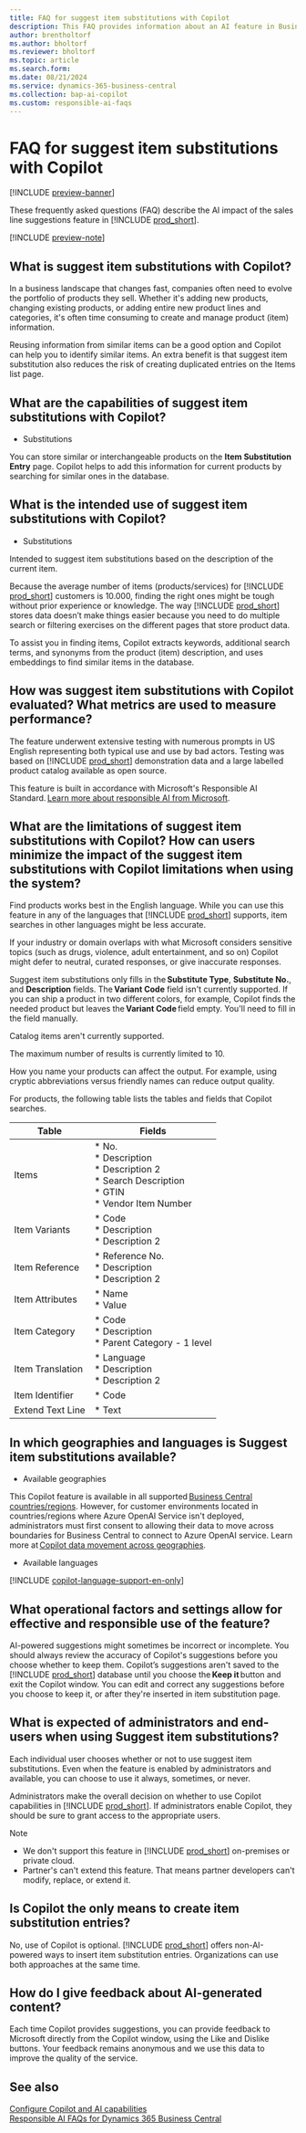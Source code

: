```yaml
---
title: FAQ for suggest item substitutions with Copilot
description: This FAQ provides information about an AI feature in Business Central.
author: brentholtorf
ms.author: bholtorf
ms.reviewer: bholtorf
ms.topic: article
ms.search.form:
ms.date: 08/21/2024
ms.service: dynamics-365-business-central
ms.collection: bap-ai-copilot
ms.custom: responsible-ai-faqs
---
```


# FAQ for suggest item substitutions with Copilot

[!INCLUDE [preview-banner](~/../shared-content/shared/preview-includes/preview-banner.md)]

These frequently asked questions (FAQ) describe the AI impact of the sales line suggestions feature in [!INCLUDE [prod_short](includes/prod_short.md)].

[!INCLUDE [preview-note](~/../shared-content/shared/preview-includes/production-ready-preview-dynamics365.md)]

## What is suggest item substitutions with Copilot?

In a business landscape that changes fast, companies often need to evolve the portfolio of products they sell. Whether it's adding new products, changing existing products, or adding entire new product lines and categories, it's often time consuming to create and manage product (item) information.  

Reusing information from similar items can be a good option and Copilot can help you to identify similar items. An extra benefit is that suggest item substitution also reduces the risk of creating duplicated entries on the Items list page.

## What are the capabilities of suggest item substitutions with Copilot?

* Substitutions

You can store similar or interchangeable products on the **Item Substitution Entry** page. Copilot helps to add this information for current products by searching for similar ones in the database.

## What is the intended use of suggest item substitutions with Copilot?

* Substitutions

Intended to suggest item substitutions based on the description of the current item.  

Because the average number of items (products/services) for [!INCLUDE [prod_short](includes/prod_short.md)] customers is 10.000, finding the right ones might be tough without prior experience or knowledge. The way [!INCLUDE [prod_short](includes/prod_short.md)] stores data doesn’t make things easier because you need to do multiple search or filtering exercises on the different pages that store product data.

To assist you in finding items, Copilot extracts keywords, additional search terms, and synonyms from the product (item) description, and uses embeddings to find similar items in the database.

## How was suggest item substitutions with Copilot evaluated? What metrics are used to measure performance?

The feature underwent extensive testing with numerous prompts in US English representing both typical use and use by bad actors. Testing was based on [!INCLUDE [prod_short](includes/prod_short.md)] demonstration data and a large labelled product catalog available as open source.

This feature is built in accordance with Microsoft's Responsible AI Standard. [Learn more about responsible AI from Microsoft](https://aka.ms/RAI).

## What are the limitations of suggest item substitutions with Copilot? How can users minimize the impact of the suggest item substitutions with Copilot limitations when using the system? 

Find products works best in the English language. While you can use this feature in any of the languages that [!INCLUDE [prod_short](includes/prod_short.md)] supports, item searches in other languages might be less accurate.

If your industry or domain overlaps with what Microsoft considers sensitive topics (such as drugs, violence, adult entertainment, and so on) Copilot might defer to neutral, curated responses, or give inaccurate responses.

Suggest item substitutions only fills in the **Substitute Type**, **Substitute No.**, and **Description** fields. The **Variant Code** field isn't currently supported. If you can ship a product in two different colors, for example, Copilot finds the needed product but leaves the **Variant Code** field empty. You'll need to fill in the field manually.  

Catalog items aren't currently supported.

The maximum number of results is currently limited to 10.

How you name your products can affect the output. For example, using cryptic abbreviations versus friendly names can reduce output quality.

For products, the following table lists the tables and fields that Copilot searches.

|Table  |Fields  |
|---------|---------|
|Items     | * No.<br>* Description<br>* Description 2<br>* Search Description<br>* GTIN<br>* Vendor Item Number        |
|Item Variants    |* Code<br>* Description<br>* Description 2<br>         |
|Item Reference     |* Reference No.<br>* Description<br>* Description 2         |
|Item Attributes     |* Name<br>* Value         |
|Item Category     |* Code<br>* Description<br>* Parent Category - 1 level         |
|Item Translation     |* Language<br>* Description<br>* Description 2         |
|Item Identifier     |* Code         |
|Extend Text Line     |* Text         |

## In which geographies and languages is Suggest item substitutions available?

* Available geographies

This Copilot feature is available in all supported [Business Central countries/regions](/dynamics365/business-central/dev-itpro/compliance/apptest-countries-and-translations). However, for customer environments located in countries/regions where Azure OpenAI Service isn't deployed, administrators must first consent to allowing their data to move across boundaries for Business Central to connect to Azure OpenAI service. Learn more at [Copilot data movement across geographies](ai-copilot-data-movement.md).

* Available languages

[!INCLUDE [copilot-language-support-en-only](includes/copilot-language-support-en-only.md)]

## What operational factors and settings allow for effective and responsible use of the feature?

AI-powered suggestions might sometimes be incorrect or incomplete. You should always review the accuracy of Copilot's suggestions before you choose whether to keep them. Copilot’s suggestions aren't saved to the [!INCLUDE [prod_short](includes/prod_short.md)] database until you choose the **Keep it** button and exit the Copilot window. You can edit and correct any suggestions before you choose to keep it, or after they're inserted in item substitution page.

## What is expected of administrators and end-users when using Suggest item substitutions?

Each individual user chooses whether or not to use suggest item substitutions. Even when the feature is enabled by administrators and available, you can choose to use it always, sometimes, or never.

Administrators make the overall decision on whether to use Copilot capabilities in [!INCLUDE [prod_short](includes/prod_short.md)]. If administrators enable Copilot, they should be sure to grant access to the appropriate users.

> [!NOTE]
> * We don't support this feature in [!INCLUDE [prod_short](includes/prod_short.md)] on-premises or private cloud.
> * Partner's can't extend this feature. That means partner developers can't modify, replace, or extend it.

## Is Copilot the only means to create item substitution entries? 

No, use of Copilot is optional. [!INCLUDE [prod_short](includes/prod_short.md)] offers non-AI-powered ways to insert item substitution entries. Organizations can use both approaches at the same time.

## How do I give feedback about AI-generated content?

Each time Copilot provides suggestions, you can provide feedback to Microsoft directly from the Copilot window, using the Like and Dislike buttons. Your feedback remains anonymous and we use this data to improve the quality of the service.

## See also

[Configure Copilot and AI capabilities](enable-ai.md)  
[Responsible AI FAQs for Dynamics 365 Business Central](responsible-ai-overview.md)